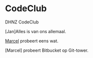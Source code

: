 # CodeClub
DHNZ CodeClub

[Jan]Alles is van ons allemaal.

[Marcel](http://www.doehetnietzelf.org) probeert eens wat.

[Marcel] probeert Bitbucket op Git-tower.